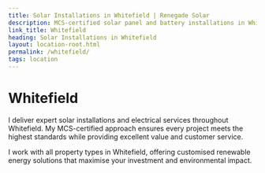 ```yaml
---
title: Solar Installations in Whitefield | Renegade Solar
description: MCS-certified solar panel and battery installations in Whitefield. Professional electrical services with excellent customer reviews and comprehensive support.
link_title: Whitefield
heading: Solar Installations in Whitefield
layout: location-root.html
permalink: /whitefield/
tags: location
---
```


# Whitefield

I deliver expert solar installations and electrical services throughout Whitefield. My MCS-certified approach ensures every project meets the highest standards while providing excellent value and customer service.

I work with all property types in Whitefield, offering customised renewable energy solutions that maximise your investment and environmental impact.